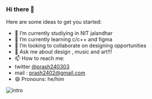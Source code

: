 ### Hi there 👋



Here are some ideas to get you started:

- 🔭 I’m currently studiying in NIT jalandhar
- 🌱 I’m currently learning c/c++ and figma
- 👯 I’m looking to collaborate on designing opportunities  
- 💬 Ask me about design , music and art!!!
- 📫 How to reach me:
- twitter [@prash240303](https://twitter.com/prash2403)
- mail : prash2402@gmail.com 
- 😄 Pronouns:  he/him 

![intro](https://user-images.githubusercontent.com/93905743/155081155-02134da7-4dfc-4faa-a78e-ba00e68212f4.png)

